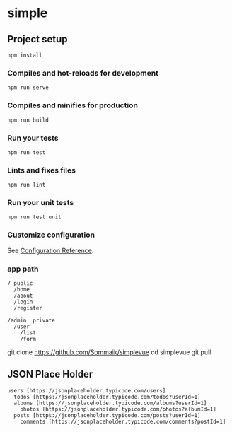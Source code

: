 # simple

## Project setup

```
npm install
```

### Compiles and hot-reloads for development

```
npm run serve
```

### Compiles and minifies for production

```
npm run build
```

### Run your tests

```
npm run test
```

### Lints and fixes files

```
npm run lint
```

### Run your unit tests

```
npm run test:unit
```

### Customize configuration

See [Configuration Reference](https://cli.vuejs.org/config/).

### app path

```
/ public
  /home
  /about
  /login
  /register

/admin  private
  /user
    /list
    /form
```

git clone https://github.com/Sommaik/simplevue
cd simplevue
git pull

## JSON Place Holder

```
users [https://jsonplaceholder.typicode.com/users]
  todos [https://jsonplaceholder.typicode.com/todos?userId=1]
  albums [https://jsonplaceholder.typicode.com/albums?userId=1]
    photos [https://jsonplaceholder.typicode.com/photos?albumId=1]
  posts [https://jsonplaceholder.typicode.com/posts?userId=1]
    comments [https://jsonplaceholder.typicode.com/comments?postId=1]

```
